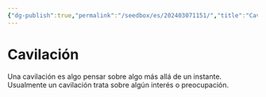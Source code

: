```yaml
---
{"dg-publish":true,"permalink":"/seedbox/es/202403071151/","title":"Cavilación","tags":["público","término"],"noteIcon":"1","created":"2024-03-07T11:51:57.715-06:00","updated":"2024-03-07T11:57:20.171-06:00"}
---
```


# Cavilación
Una cavilación es algo pensar sobre algo más allá de un instante. Usualmente un cavilación trata sobre algún interés o preocupación.